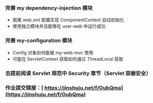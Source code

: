 ### 完善 my dependency-injection 模块

- 脱离 web.xml 配置实现 ComponentContext 自动初始化
- 使用独立模块并且能够在 user-web 中运行成功

### 完善 my-configuration 模块

- Config 对象如何能被 my-web-mvc 使用
- 可能在 ServletContext 获取如何通过 ThreadLocal 获取

### 去提前阅读 Servlet 规范中 Security 章节（Servlet 容器安全）

### 作业提交链接：[ https://jinshuju.net/f/OubQma](https://jinshuju.net/f/OubQma)

